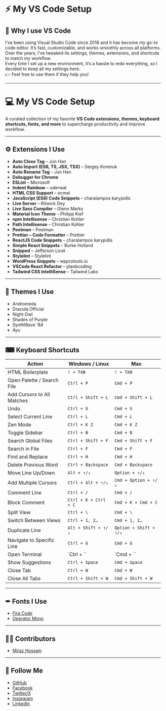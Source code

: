 # ⚡ My VS Code Setup

## 📝 Why I use VS Code  
I’ve been using Visual Studio Code since 2018 and it has become my go-to code editor. It’s fast, customizable, and works smoothly across all platforms.  
Over the years, I’ve tweaked its settings, themes, extensions, and shortcuts to match my workflow.  
Every time I set up a new environment, it’s a hassle to redo everything, so I decided to keep all my settings here.  
👉 Feel free to use them if they help you!  

---

# 💻 My VS Code Setup

A curated collection of my favorite **VS Code extensions, themes, keyboard shortcuts, fonts, and more** to supercharge productivity and improve workflow.

---

## ⚙️ Extensions I Use

* **Auto Close Tag** – Jun Han
* **Auto Import (ES6, TS, JSX, TSX)** – Sergey Korenuk
* **Auto Rename Tag** – Jun Han
* **Debugger for Chrome**
* **ESLint** – Microsoft
* **Indent Rainbow** – oderwat
* **HTML CSS Support** – ecmel
* **JavaScript (ES6) Code Snippets** – charalampos karypidis
* **Live Server** – Ritwick Dey
* **Live Sass Compiler** – Glenn Marks
* **Material Icon Theme** – Philipp Kief
* **npm Intellisense** – Christian Kohler
* **Path Intellisense** – Christian Kohler
* **Postman** – Postman
* **Prettier – Code Formatter** – Prettier
* **ReactJS Code Snippets** – charalampos karypidis
* **Simple React Snippets** – Burke Holland
* **Snipped** – Jefferson Licet
* **Stylelint** – Stylelint
* **WordPress Snippets** – wpprotools.io
* **VSCode React Refactor** – planbcoding
* **Tailwind CSS IntelliSense** – Tailwind Labs

---

## 🎨 Themes I Use

* Andromeda
* Dracula Official
* Night Owl
* Shades of Purple
* SynthWave '84
* Ayu

---

## ⌨ Keyboard Shortcuts

| Action                     | Windows / Linux       | Mac                    |
| -------------------------- | --------------------- | ---------------------- |
| HTML Boilerplate           | `! + TAB`             | `! + TAB`              |
| Open Palette / Search File | `Ctrl + P`            | `Cmd + P`              |
| Add Cursors to All Matches | `Ctrl + Shift + L`    | `Cmd + Shift + L`      |
| Undo                       | `Ctrl + U`            | `Cmd + U`              |
| Select Current Line        | `Ctrl + L`            | `Cmd + L`              |
| Zen Mode                   | `Ctrl + K Z`          | `Cmd + K Z`            |
| Toggle Sidebar             | `Ctrl + B`            | `Cmd + B`              |
| Search Global Files        | `Ctrl + Shift + F`    | `Cmd + Shift + F`      |
| Search in File             | `Ctrl + F`            | `Cmd + F`              |
| Find and Replace           | `Ctrl + H`            | `Cmd + H`              |
| Delete Previous Word       | `Ctrl + Backspace`    | `Cmd + Backspace`      |
| Move Line Up/Down          | `Alt + ↑/↓`           | `Option + ↑/↓`         |
| Add Multiple Cursors       | `Ctrl + Alt + ↑/↓`    | `Cmd + Option + ↑/↓`   |
| Comment Line               | `Ctrl + /`            | `Cmd + /`              |
| Block Comment              | `Ctrl + K + Ctrl + C` | `Cmd + K + Cmd + C`    |
| Split View                 | `Ctrl + \`            | `Cmd + \`              |
| Switch Between Views       | `Ctrl + 1, 2…`        | `Cmd + 1, 2…`          |
| Duplicate Line             | `Alt + Shift + ↑/↓`   | `Option + Shift + ↑/↓` |
| Navigate to Specific Line  | `Ctrl + G`            | `Cmd + G`              |
| Open Terminal              | \`Ctrl + \`\`         | \`Cmd + \`\`           |
| Show Suggestions           | `Ctrl + Space`        | `Cmd + Space`          |
| Close Tab                  | `Ctrl + W`            | `Cmd + W`              |
| Close All Tabs             | `Ctrl + Shift + W`    | `Cmd + Shift + W`      |

---

## ✒ Fonts I Use

* [Fira Code](https://fonts.google.com/specimen/Fira+Code)
* [Operator Mono](https://www.typography.com/fonts/operator/styles)

---

## 🧑‍💻 Contributors

* [Miraz Hossain](https://github.com/miraz-rio/)

---

## 🥰 Follow Me

* [GitHub](https://github.com/miraz-rio/)
* [Facebook](https://www.facebook.com/miraz.rio/)
* [Twitter/X](https://x.com/mirazrio)
* [Instagram](https://www.instagram.com/miraz.rio/)
* [LinkedIn](https://www.linkedin.com/in/mirazrio/)



